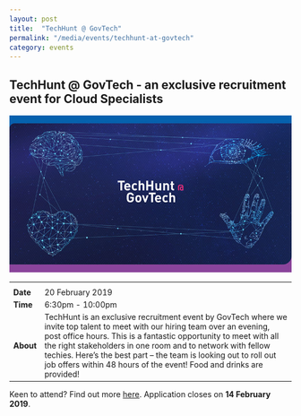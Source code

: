 ```yaml
---
layout: post
title:  "TechHunt @ GovTech"
permalink: "/media/events/techhunt-at-govtech"
category: events
---
```



## **TechHunt @ GovTech - an exclusive recruitment event for Cloud Specialists** ##

![TechHunt banner](/images/media/events/techhunt-banner.jpg)

<table>
  <tr>
    <th colspan="2"> </th>
  </tr>
  <tr>
    <td><span style="font-weight:bolder">Date</span></td>
    <td>20 February 2019</td>
  </tr>
  <tr>
    <td><span style="font-weight:bolder">Time</span></td>
    <td>6:30pm - 10:00pm</td>
  </tr>
  <tr>
    <td><span style="font-weight:bolder">About</span></td>
    <td>TechHunt is an exclusive recruitment event by GovTech where we invite top talent to meet with our hiring team over an evening, post office hours. This is a fantastic opportunity to meet with all the right stakeholders in one room and to network with fellow techies. Here’s the best part – the team is looking out to roll out job offers within 48 hours of the event! Food and drinks are provided!</td>
  </tr>
</table>


Keen to attend? Find out more [here](https://www.hackertrail.com/m/govtech/). Application closes on **14 February 2019**.
